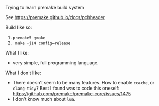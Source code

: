 Trying to learn premake build system

See https://premake.github.io/docs/pchheader

Build like so:

1. `premake5 gmake`
2. ` make -j14 config=release`

What I like:
* very simple, full programming language.

What I don't like:
* There doesn't seem to be many features. How to enable `ccache`, or `clang-tidy`? Best I found was to code this oneself: https://github.com/premake/premake-core/issues/1475
* I don't know much about `lua`.
